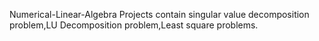 Numerical-Linear-Algebra Projects contain singular value decomposition problem,LU Decomposition problem,Least square problems.
